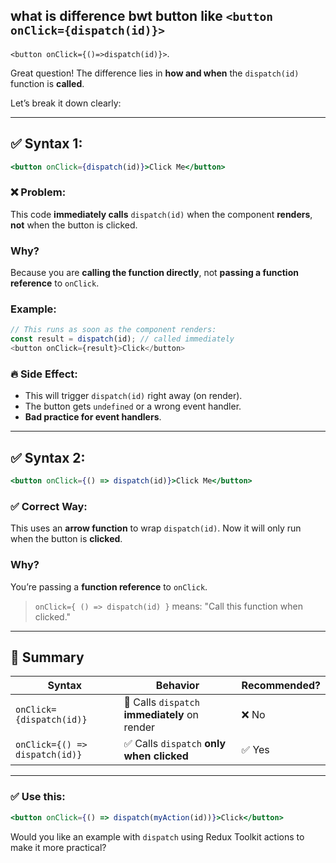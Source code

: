 ## what is difference bwt button like `<button onClick={dispatch(id)}>`
`<button onClick={()=>dispatch(id)}>`.

Great question! The difference lies in **how and when** the `dispatch(id)` function is **called**.

Let’s break it down clearly:

---

## ✅ Syntax 1:

```jsx
<button onClick={dispatch(id)}>Click Me</button>
```

### ❌ Problem:

This code **immediately calls** `dispatch(id)` when the component **renders**, **not** when the button is clicked.

### Why?

Because you are **calling the function directly**, not **passing a function reference** to `onClick`.

### Example:

```js
// This runs as soon as the component renders:
const result = dispatch(id); // called immediately
<button onClick={result}>Click</button>
```

### 🔥 Side Effect:

* This will trigger `dispatch(id)` right away (on render).
* The button gets `undefined` or a wrong event handler.
* **Bad practice for event handlers**.

---

## ✅ Syntax 2:

```jsx
<button onClick={() => dispatch(id)}>Click Me</button>
```

### ✅ Correct Way:

This uses an **arrow function** to wrap `dispatch(id)`.
Now it will only run when the button is **clicked**.

### Why?

You’re passing a **function reference** to `onClick`.

> `onClick={ () => dispatch(id) }` means: "Call this function when clicked."

---

## 🎯 Summary

| Syntax                         | Behavior                                      | Recommended? |
| ------------------------------ | --------------------------------------------- | ------------ |
| `onClick={dispatch(id)}`       | 🚫 Calls `dispatch` **immediately** on render | ❌ No         |
| `onClick={() => dispatch(id)}` | ✅ Calls `dispatch` **only when clicked**      | ✅ Yes        |

---

### ✅ Use this:

```jsx
<button onClick={() => dispatch(myAction(id))}>Click</button>
```

Would you like an example with `dispatch` using Redux Toolkit actions to make it more practical?
